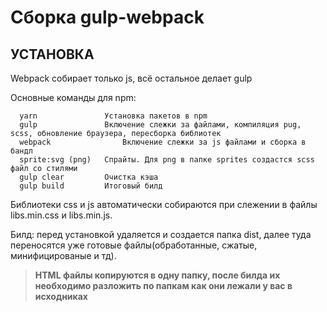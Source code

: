 Сборка gulp-webpack
=============================

УСТАНОВКА
---

Webpack собирает только js, всё остальное делает gulp

Основные команды для npm:

      yarn               Установка пакетов в npm
      gulp               Включение слежки за файлами, компиляция pug, scss, обновление браузера, пересборка библиотек 
      webpack        		 Включение слежки за js файлами и сборка в бандл
      sprite:svg (png)   Спрайты. Для png в папке sprites создастся scss файл со стилями
      gulp clear         Очистка кэша
      gulp build         Итоговый билд


Библиотеки css и js автоматически собираются при слежении в файлы libs.min.css и libs.min.js.

Билд: перед установкой удаляется и создается папка dist, далее туда переносятся уже готовые файлы(обработанные, сжатые, минифицированые и тд).

> **HTML файлы копируются в одну папку, после билда их необходимо разложить по папкам как они лежали у вас в исходниках**
